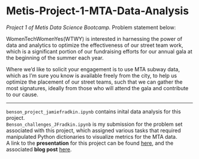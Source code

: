 # Metis-Project-1-MTA-Data-Analysis

*Project 1 of Metis Data Science Bootcamp.* Problem statement below:  


WomenTechWomenYes(WTWY) is interested in harnessing the power of data and analytics to optimize the effectiveness of our street team work, which is a significant portion of our fundraising efforts for our annual gala at the beginning of the summer each year.

Where we’d like to solicit your engagement is to use MTA subway data, which as I’m sure you know is available freely from the city, to help us optimize the placement of our street teams, such that we can gather the most signatures, ideally from those who will attend the gala and contribute to our cause.    
_____________________________________________________________________________________





`benson_project_jamiefradkin.ipynb` contains inital data analysis for this project.   
`Benson_challenges_JFradkin.ipynb` is my submission for the problem set associated with this project, which assigned various tasks that required manipulated Python dictionaries to visualize metrics for the MTA data.  
A link to the **presentation** for this project can be found [here](https://docs.google.com/presentation/d/1wnQ8p0CEVCo86bwlI7itBjZj92ZFGQtQupW5__etoe8/edit), and the associated **blog post** [here](https://jamiefradkin.wordpress.com/2016/01/18/metis-project-1-mta-data-analysis/).

